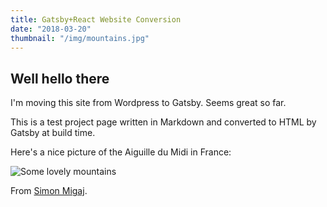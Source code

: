 ```yaml
---
title: Gatsby+React Website Conversion
date: "2018-03-20"
thumbnail: "/img/mountains.jpg"
---
```


## Well hello there

I'm moving this site from Wordpress to Gatsby. Seems great so far.

This is a test project page written in Markdown and converted to HTML by Gatsby at build time.

Here's a nice picture of the Aiguille du Midi in France:

![](/img/mountains.jpg "Some lovely mountains" )

From [Simon Migaj](https://unsplash.com/@simonmigaj).
